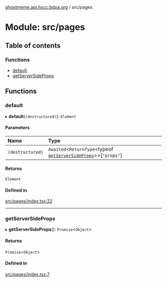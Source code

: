 [ghostmeme.api.hscc.bdpa.org][1] / src/pages

# Module: src/pages

## Table of contents

### Functions

- [default][2]
- [getServerSideProps][3]

## Functions

### default

▸ **default**(`(destructured)`): `Element`

#### Parameters

| Name             | Type                                                                 |
| :--------------- | :------------------------------------------------------------------- |
| `(destructured)` | `Awaited`<`ReturnType`<typeof [`getServerSideProps`][3]>>[`"props"`] |

#### Returns

`Element`

#### Defined in

[src/pages/index.tsx:22][4]

---

### getServerSideProps

▸ **getServerSideProps**(): `Promise`<`Object`>

#### Returns

`Promise`<`Object`>

#### Defined in

[src/pages/index.tsx:7][5]

[1]: ../README.md
[2]: src_pages.md#default
[3]: src_pages.md#getserversideprops
[4]:
  https://github.com/nhscc/ghostmeme.api.hscc.bdpa.org/blob/1f8d01f/src/pages/index.tsx#L22
[5]:
  https://github.com/nhscc/ghostmeme.api.hscc.bdpa.org/blob/1f8d01f/src/pages/index.tsx#L7
